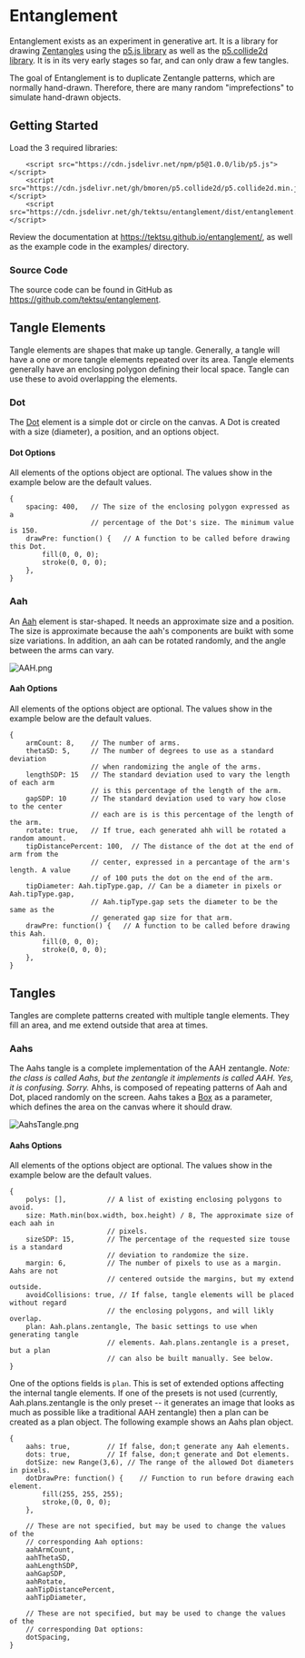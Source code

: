 # Entanglement

Entanglement exists as an experiment in generative art. It is a library for drawing [Zentangles](https://zentagle.com) using the [p5.js library](https://p5js.org/) as well as the [p5.collide2d library](https://github.com/bmoren/p5.collide2D). It is in its very early stages so far, and can only draw a few tangles. 

The goal of Entanglement is to duplicate Zentangle patterns, which are normally hand-drawn. Therefore, there are many random "imprefections" to simulate hand-drawn objects.

## Getting Started

Load the 3 required libraries:

```
    <script src="https://cdn.jsdelivr.net/npm/p5@1.0.0/lib/p5.js"></script>
    <script src="https://cdn.jsdelivr.net/gh/bmoren/p5.collide2d/p5.collide2d.min.js"></script>
    <script src="https://cdn.jsdelivr.net/gh/tektsu/entanglement/dist/entanglement.min.js"></script>
```

Review the documentation at https://tektsu.github.io/entanglement/, as well as the example code in the examples/ directory.

### Source Code

The source code can be found in GitHub as https://github.com/tektsu/entanglement.

## Tangle Elements

Tangle elements are shapes that make up tangle. Generally, a tangle will have a one or more tangle elements repeated over its area. Tangle elements generally have an enclosing polygon defining their local space. Tangle can use these to avoid overlapping the elements.

### Dot

The [Dot](https://tektsu.github.io/entanglement/Dot.html) element is a simple dot or circle on the canvas. A Dot is created with a size (diameter), a position, and an options object.

#### Dot Options

All elements of the options object are optional. The values show in the example below are the default values.

```
{
    spacing: 400,   // The size of the enclosing polygon expressed as a
                    // percentage of the Dot's size. The minimum value is 150.
    drawPre: function() {   // A function to be called before drawing this Dot.
        fill(0, 0, 0);
        stroke(0, 0, 0);
    },
}
```

### Aah

An [Aah](https://tektsu.github.io/entanglement/Aah.html) element is star-shaped. It needs an approximate size and a position. The size is approximate because the aah's components are buikt with some size variations. In addition, an aah can be rotated randomly, and the angle between the arms can vary.

![AAH.png](images/AAH.png)

#### Aah Options

All elements of the options object are optional. The values show in the example below are the default values.

```
{
    armCount: 8,    // The number of arms.
    thetaSD: 5,     // The number of degrees to use as a standard deviation
                    // when randomizing the angle of the arms.
    lengthSDP: 15   // The standard deviation used to vary the length of each arm
                    // is this percentage of the length of the arm.
    gapSDP: 10      // The standard deviation used to vary how close to the center 
                    // each are is is this percentage of the length of the arm. 
    rotate: true,   // If true, each generated ahh will be rotated a random amount.
    tipDistancePercent: 100,  // The distance of the dot at the end of arm from the
                    // center, expressed in a percantage of the arm's length. A value 
                    // of 100 puts the dot on the end of the arm. 
    tipDiameter: Aah.tipType.gap, // Can be a diameter in pixels or Aah.tipType.gap,
                    // Aah.tipType.gap sets the diameter to be the same as the
                    // generated gap size for that arm. 
    drawPre: function() {   // A function to be called before drawing this Aah.
        fill(0, 0, 0);
        stroke(0, 0, 0);
    },
}
```

## Tangles

Tangles are complete patterns created with multiple tangle elements. They fill an area, and me extend outside that area at times.

### Aahs

The Aahs tangle is a complete implementation of the AAH zentangle. _Note: the class is called Aahs, but the zentangle it implements is called AAH. Yes, it is confusing. Sorry._ Ahhs, is composed of repeating patterns of Aah and Dot, placed randomly on the screen. Aahs takes a [Box](file:///Users/steve/Development/art/entanglement/docs/Box.html) as a parameter, which defines the area on the canvas where it should draw.

![AahsTangle.png](images/AahsTangle.png)

#### Aahs Options

All elements of the options object are optional. The values show in the example below are the default values.

```
{
    polys: [],          // A list of existing enclosing polygons to avoid.
    size: Math.min(box.width, box.height) / 8, The approximate size of each aah in
                        // pixels.
    sizeSDP: 15,        // The percentage of the requested size touse is a standard
                        // deviation to randomize the size.
    margin: 6,          // The number of pixels to use as a margin. Aahs are not
                        // centered outside the margins, but my extend outside.
    avoidCollisions: true, // If false, tangle elements will be placed without regard
                        // the enclosing polygons, and will likly overlap.
    plan: Aah.plans.zentangle, The basic settings to use when generating tangle
                        // elements. Aah.plans.zentangle is a preset, but a plan
                        // can also be built manually. See below.
}
```

One of the options fields is `plan`. This is set of extended options affecting the internal tangle elements. If one of the presets is not used (currently, Aah.plans.zentangle is the only preset -- it generates an image that looks as much as possible like a traditional AAH zentangle) then a plan can be created as a plan object. The following example shows an Aahs plan object.

```
{
    aahs: true,         // If false, don;t generate any Aah elements.
    dots: true,         // If false, don;t generate and Dot elements.
    dotSize: new Range(3,6), // The range of the allowed Dot diameters in pixels.
    dotDrawPre: function() {    // Function to run before drawing each element.
        fill(255, 255, 255);
        stroke,(0, 0, 0);
    },
    
    // These are not specified, but may be used to change the values of the 
    // corresponding Aah options:
    aahArmCount,
    aahThetaSD,
    aahLengthSDP,
    aahGapSDP,
    aahRotate,
    aahTipDistancePercent,
    aahTipDiameter,

    // These are not specified, but may be used to change the values of the
    // corresponding Dat options:
    dotSpacing,
}
```

